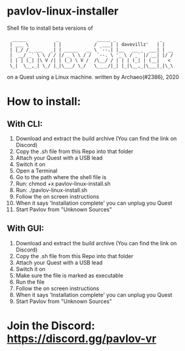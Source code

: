 # pavlov-linux-installer
Shell file to install beta versions of
```
  _____           _              _____ _                _
 | ___ \         | |            /  ___| | davevillz'   | |
 | |_/ /_ ___   _| | _____   __ \ `--.| |__   __ _  ___| | __
 |  __/ _` \ \ / / |/ _ \ \ / /  `--. \ '_ \ / _` |/ __| |/ /
 | | | (_| |\ V /| | (_) \ V /  /\__/ / | | | (_| | (__|   <
 \_|  \__,_| \_/ |_|\___/ \_/   \____/|_| |_|\__,_|\___|_|\_\
```
 on a Quest using a Linux machine.
 written by Archaeo(#2386), 2020

# How to install:
## With CLI:
1. Download and extract the build archive (You can find the link on Discord)
2. Copy the .sh file from this Repo into that folder
3. Attach your Quest with a USB lead
4. Switch it on
5. Open a Terminal
6. Go to the path where the shell file is
7. Run: chmod +x pavlov-linux-install.sh
8. Run: ./pavlov-linux-install.sh
9. Follow the on screen instructions
10. When it says 'Installation complete' you can unplug you Quest
11. Start Pavlov from "Unknown Sources"

## With GUI:
1. Download and extract the build archive (You can find the link on Discord)
2. Copy the .sh file from this Repo into that folder
3. Attach your Quest with a USB lead
4. Switch it on
5. Make sure the file is marked as executable
6. Run the file
7. Follow the on screen instructions
8. When it says 'Installation complete' you can unplug you Quest
9. Start Pavlov from "Unknown Sources"

# Join the Discord: https://discord.gg/pavlov-vr
